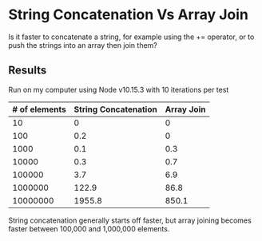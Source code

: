 # String Concatenation Vs Array Join

Is it faster to concatenate a string, for example using the += operator, or to push the strings into an array then join them?

## Results
Run on my computer using Node v10.15.3 with 10 iterations per test

| # of elements | String Concatenation | Array Join |
| --- | --- | --- |
| 10 | 0 | 0 |
| 100 | 0.2 | 0 |
| 1000 | 0.1 | 0.3 |
| 10000 | 0.3 | 0.7 |
| 100000 | 3.7 | 6.9 |
| 1000000 | 122.9 | 86.8 |
| 10000000 | 1955.8 | 850.1 |

String concatenation generally starts off faster, but array joining becomes faster between 100,000 and 1,000,000 elements.
